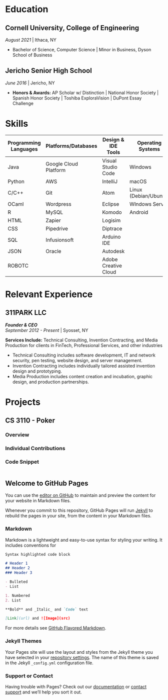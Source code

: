 # Education

## Cornell University, College of Engineering
_August 2021_  \| Ithaca, NY
- Bachelor of Science, Computer Science \| Minor in Business, Dyson School of Business
  
## Jericho Senior High School
_June 2016_ \| Jericho, NY  
- **Honors & Awards:** AP Scholar w/ Distinction \| National Honor Society \| Spanish Honor Society \| Toshiba ExploraVision \| DuPont Essay Challenge

# Skills

Programming Languages | Platforms/Databases | Design & IDE Tools | Operating Systems
---- | ---- | ---- | ----
Java | Google Cloud Platform | Visual Studio Code | Windows
Python | AWS | IntelliJ | macOS
C/C++ | Git | Atom | Linux (Debian/Ubuntu)
OCaml | Wordpress | Eclipse | WIndows Server
R | MySQL | Komodo | Android
HTML | Zapier | Logisim
CSS | Pipedrive | Diptrace
SQL | Infusionsoft | Arduino IDE
JSON | Oracle | Autodesk
ROBOTC | | Adobe Creative Cloud

# Relevant Experience

## 311PARK LLC
_**Founder & CEO**_  
_September 2012 - Present_ \| Syosset, NY  
  
**Services Include:** Technical Consulting, Invention Contracting, and Media Production for clients in FinTech, Professional Services, and other industries  
- Technical Consulting includes software development, IT and network security, pen testing, website design, and server management.
- Invention Contracting includes individually tailored assisted invention design and prototyping.
- Media Production includes content creation and incubation, graphic design, and production partnerships.


# Projects

## CS 3110 - Poker

### Overview


### Individual Contributions


### Code Snippet
```

```

## Welcome to GitHub Pages

You can use the [editor on GitHub](https://github.com/Pfeinerman311/about/edit/main/README.md) to maintain and preview the content for your website in Markdown files.

Whenever you commit to this repository, GitHub Pages will run [Jekyll](https://jekyllrb.com/) to rebuild the pages in your site, from the content in your Markdown files.

### Markdown

Markdown is a lightweight and easy-to-use syntax for styling your writing. It includes conventions for

```markdown
Syntax highlighted code block

# Header 1
## Header 2
### Header 3

- Bulleted
- List

1. Numbered
2. List

**Bold** and _Italic_ and `Code` text

[Link](url) and ![Image](src)
```

For more details see [GitHub Flavored Markdown](https://guides.github.com/features/mastering-markdown/).

### Jekyll Themes

Your Pages site will use the layout and styles from the Jekyll theme you have selected in your [repository settings](https://github.com/Pfeinerman311/about/settings/pages). The name of this theme is saved in the Jekyll `_config.yml` configuration file.

### Support or Contact

Having trouble with Pages? Check out our [documentation](https://docs.github.com/categories/github-pages-basics/) or [contact support](https://support.github.com/contact) and we’ll help you sort it out.
